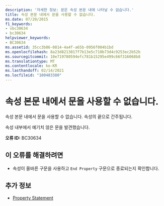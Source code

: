 ```yaml
---
description: '자세한 정보: 문은 속성 본문 내에 나타날 수 없습니다.'
title: 속성 본문 내에서 문을 사용할 수 없습니다.
ms.date: 07/20/2015
f1_keywords:
- vbc30634
- bc30634
helpviewer_keywords:
- BC30634
ms.assetid: 35cc3b86-0814-4a4f-a65b-0956f004b1bd
ms.openlocfilehash: 8a23d8213017f7b13e5c710b73d4c9253ec2b52b
ms.sourcegitcommit: 10e719780594efc781b15295e499c66f316068b8
ms.translationtype: MT
ms.contentlocale: ko-KR
ms.lasthandoff: 02/14/2021
ms.locfileid: "100483380"
---
```

# <a name="statement-cannot-appear-within-a-property-body"></a>속성 본문 내에서 문을 사용할 수 없습니다.

속성 본문 내에서 문을 사용할 수 없습니다. 속성의 끝으로 간주됩니다.  
  
 속성 내부에서 예기치 않은 문을 발견했습니다.  
  
 **오류 ID:** BC30634  
  
## <a name="to-correct-this-error"></a>이 오류를 해결하려면  
  
- 속성이 올바른 구문을 사용하고 `End Property` 구문으로 종료되는지 확인합니다.  
  
## <a name="see-also"></a>추가 정보

- [Property Statement](../language-reference/statements/property-statement.md)
